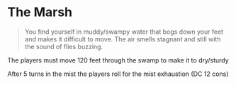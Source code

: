 # The Marsh

> You find yourself in muddy/swampy water that bogs down your feet and makes it difficult to move. The air smells stagnant and still with the sound of flies buzzing.

The players must move 120 feet through the swamp to make it to dry/sturdy 

After 5 turns in the mist the players roll for the mist exhaustion (DC 12 cons)